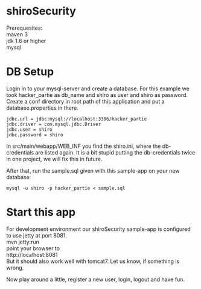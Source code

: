 shiroSecurity
=============

Prerequesites:  
maven 3  
jdk 1.6 or higher  
mysql 

DB Setup
==

Login in to your mysql-server and create a database. For this example we took hacker_partie as db_name and shiro as user and shiro as password.
Create a conf directory in root path of this application and put a database.properties in there. 

    jdbc.url = jdbc:mysql://localhost:3306/hacker_partie
    jdbc.driver = com.mysql.jdbc.Driver
    jdbc.user = shiro
    jdbc.password = shiro

In src/main/webapp/WEB_INF you find the shiro.ini, where the db-credentials are listed again.
It is a bit stupid putting the db-credentials twice in one project, we will fix this in future.
    
After that, run the sample.sql given with this sample-app on your new database:

    mysql -u shiro -p hacker_partie < sample.sql
    
Start this app
==

For development environment our shiroSecurity sample-app is configured to use jetty at port 8081.  
mvn jetty:run  
point your browser to  
http://localhost:8081  
But it should also work well with tomcat7. Let us know, if something is wrong.

Now play around a little, register a new user, login, logout and have fun.

